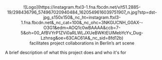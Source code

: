 <div align="center">![Logo](https://instagram.ftxl3-1.fna.fbcdn.net/v/t51.2885-19/298436796_574967020940484_1620549616039751907_n.jpg?stp=dst-jpg_s150x150&_nc_ht=instagram.ftxl3-1.fna.fbcdn.net&_nc_cat=100&_nc_ohc=3NKGUCNH_G0AX--O3G1&edm=AOQ1c0wBAAAA&ccb=7-5&oh=00_AfBVYrP1ZVi0aRLWLJXUeBWKtEUlMebYcYv_Dug-Lzhnsg&oe=63CAC61A&_nc_sid=8fd12b)</div>

<div align="center"> facilitates project collaborations in Berlin’s art scene </div>

A brief description of what this project does and who it's for


